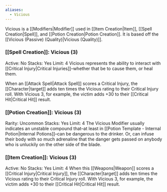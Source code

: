 ```yaml
---
aliases:
  - Vicious
---
```

Vicious is a [[Modifiers|Modifier]] used in [[Item Creation|Item]], [[Spell Creation|Spell]], and [[Potion Creation|Potion Creation]]. It is based off the [[Vicious (Passive) (Quality)|Vicious (Quality)]].

### [[Spell Creation]]: Vicious (3)
Active: No
Stacks: Yes
Limit: 4
Vicious represents the ability to interact with [[Critical Injury|Critical Injuries]]–whether that be to cause them, or heal them.

When an [[Attack Spell|Attack Spell]] scores a Critical Injury, the [[Character|target]] adds ten times the Vicious rating to their Critical Injury roll. With Vicious 3, for example, the victim adds +30 to their [[Critical Hit|Critical Hit]] result.

### [[Potion Creation]]: Vicious (3)
Rarity: Uncommon
Stacks: Yes
Limit: 4
The Vicious Modifier usually indicates an unstable compound that–at least in [[Potion Template - Internal Potion|Internal Potions]]–can be dangerous to the drinker. Or, can infuse their body with so much adrenaline that the danger gets passed on anybody who is unluckily on the other side of the blade.

### [[Item Creation]]: Vicious (3)
Active: No
Stacks: Yes
Limit: 4
When this [[Weapons|Weapon]] scores a [[Critical Injury|Critical Injury]], the [[Character|target]] adds ten times the Vicious rating to their Critical Injury roll. With Vicious 3, for example, the victim adds +30 to their [[Critical Hit|Critical Hit]] result.